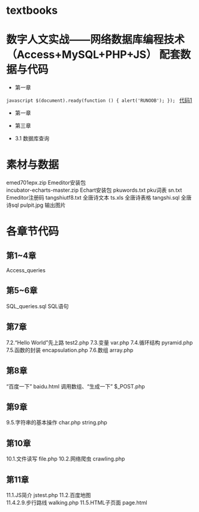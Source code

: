 # textbooks
# 数字人文实战——网络数据库编程技术（Access+MySQL+PHP+JS） 配套数据与代码
* 第一章

 `javascript
$(document).ready(function () {
    alert('RUNOOB');
});
`
[代码1](https://github.com/GoThereGit/textbooks/edit/main/php1.php)

* 第一章

* 第三章
+ 3.1 数据库查询

# 素材与数据

emed701epx.zip   Emeditor安装包     
incubator-echarts-master.zip  Echart安装包
pkuwords.txt  pku词表
sn.txt  Emeditor注册码
tangshiutf8.txt  全唐诗文本
ts.xls  全唐诗表格
tangshi.sql  全唐诗sql
pulpit.jpg  输出图片


# 各章节代码

## 第1~4章
Access_queries


## 第5~6章
SQL_queries.sql  SQL语句


## 第7章
7.2.“Hello World”先上路  test2.php
7.3.变量  var.php
7.4.循环结构  pyramid.php
7.5.函数的封装  encapsulation.php
7.6.数组  array.php


## 第8章
“百度一下”  baidu.html
调用数组、“生成一下”   $_POST.php


## 第9章
9.5.字符串的基本操作  char.php
                     string.php

                
## 第10章
10.1.文件读写  file.php
10.2.网络爬虫  crawling.php


## 第11章
11.1.JS简介  jstest.php
11.2.百度地图  
11.4.2.9.步行路线  walking.php
11.5.HTML子页面  page.html



